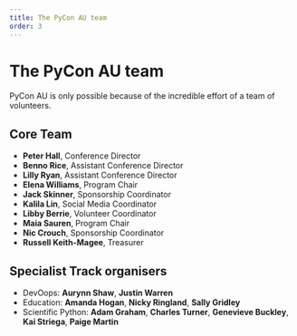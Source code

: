 ```yaml
---
title: The PyCon AU team
order: 3
---
```


# The PyCon AU team

PyCon AU is only possible because of the incredible effort of a team of volunteers.

## Core Team

<!-- Ordering: Conference Director, then Assistant Directors alphabetically, then all other members alphabetically -->

- **Peter Hall**, Conference Director
- **Benno Rice**, Assistant Conference Director
- **Lilly Ryan**, Assistant Conference Director
- **Elena Williams**, Program Chair
- **Jack Skinner**, Sponsorship Coordinator
- **Kalila Lin**, Social Media Coordinator
- **Libby Berrie**, Volunteer Coordinator
- **Maia Sauren**, Program Chair
- **Nic Crouch**, Sponsorship Coordinator
- **Russell Keith-Magee**, Treasurer

## Specialist Track organisers

- DevOops: **Aurynn Shaw**, **Justin Warren**
- Education: **Amanda Hogan**, **Nicky Ringland**, **Sally Gridley**
- Scientific Python: **Adam Graham**, **Charles Turner**, **Genevieve Buckley**, **Kai Striega**, **Paige Martin**

<!-- AV team to go here -->
<!-- Volunteers to go here -->